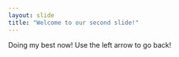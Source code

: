 ```yaml
---
layout: slide
title: "Welcome to our second slide!"
---
```

Doing my best now!
Use the left arrow to go back!
